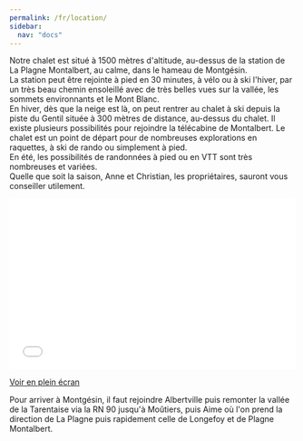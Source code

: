 ```yaml
---
permalink: /fr/location/
sidebar:
  nav: "docs"
---
```


Notre chalet est situé à 1500 mètres d'altitude, au-dessus de la station de La Plagne Montalbert, au calme, dans le hameau de Montgésin.  
La station peut être rejointe à pied en 30 minutes, à vélo ou à ski l'hiver, par un très beau chemin ensoleillé avec de très belles vues sur la vallée, les sommets environnants et le Mont Blanc.  
En hiver, dès que la neige est là, on peut rentrer au chalet à ski depuis la piste du Gentil située à 300 mètres de distance, au-dessus du chalet. Il existe plusieurs possibilités pour rejoindre la télécabine de Montalbert. Le chalet est un point de départ pour de nombreuses explorations en raquettes, à ski de rando ou simplement à pied.   
En été, les possibilités de randonnées à pied ou en VTT sont très nombreuses et variées.  
Quelle que soit la saison, Anne et Christian, les propriétaires, sauront vous conseiller utilement.  

<iframe width="100%" height="300px" frameborder="0" allowfullscreen src="//umap.openstreetmap.fr/fr/map/refuge-de-montgesin_644781?scaleControl=false&miniMap=false&scrollWheelZoom=false&zoomControl=true&allowEdit=false&moreControl=false&searchControl=null&tilelayersControl=null&embedControl=null&datalayersControl=false&onLoadPanel=undefined&captionBar=false"></iframe><p><a href="//umap.openstreetmap.fr/fr/map/refuge-de-montgesin_644781">Voir en plein écran</a></p>

Pour arriver à Montgésin, il faut rejoindre Albertville puis remonter la vallée de la Tarentaise via la RN 90 jusqu'à Moûtiers, puis Aime où l'on prend la direction de La Plagne puis rapidement celle de Longefoy et de Plagne Montalbert.  
